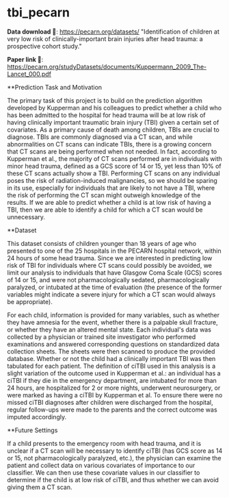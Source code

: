# tbi_pecarn

**Data download 🔗**: https://pecarn.org/datasets/ "Identification of children at very low risk of clinically-important brain injuries after head trauma: a prospective cohort study."

**Paper link 📄**: https://pecarn.org/studyDatasets/documents/Kuppermann_2009_The-Lancet_000.pdf

**Prediction Task and Motivation

The primary task of this project is to build on the prediction algorithm developed by Kupperman and his colleagues to predict whether a child who has been
admitted to the hospital for head trauma will be at low risk of having clinically important traumatic brain injury (TBI) given a certain set of covariates. 
As a primary cause of death among children, TBIs are crucial to diagnose. TBIs are commonly diagnosed via a CT scan, and while abnormalities on CT scans
can indicate TBIs, there is a growing concern that CT scans are being performed when not needed. In fact, according to Kupperman et al., the majority of CT scans 
performed are in individuals with minor head trauma, defined as a GCS score of 14 or 15, yet less than 10% of these CT scans actually show a TBI. Performing
CT scans on any individual poses the risk of radiation-induced malignancies, so we should be sparing in its use, especially for individuals that are likely to not have a TBI, where the risk of performing the CT scan might outweigh knowledge of the results. If we are able to predict whether a child is at low risk of having
a TBI, then we are able to identify a child for which a CT scan would be unnecessary.

**Dataset

This dataset consists of children younger than 18 years of age who presented to one of the 25 hospitals in the PECARN hospital network, within 24 hours of some
head trauma. Since we are interested in predicting low risk of TBI for individuals where CT scans could possibly be avoided, we limit our analysis to individuals that have Glasgow Coma Scale (GCS) scores of 14 or 15, and were not pharmacologically sedated, pharmacologically paralyzed, or intubated at the time
of evaluation (the presence of the former variables might indicate a severe injury for which a CT scan would always be appropriate). 

For each child, information is provided for many variables, such as whether they have amnesia for the event, whether there is a palpable skull fracture, or
whether they have an altered mental state. Each individual's data was collected by a physician or trained site investigator who performed examinations
and answered corresponding questions on standardized data collection sheets. The sheets were then scanned to produce the provided database. Whether or not the
child had a clinically important TBI was then tabulated for each patient. The definition of ciTBI used in this analysis is a slight variation of the outcome 
used in Kupperman et al.: an individual has a ciTBI if they die in the emergency department, are intubated for more than 24 hours, are hospitalized for 2 or
more nights, underwent neurosurgery, or were marked as having a ciTBI by Kupperman et al. To ensure there were no missed ciTBI diagnoses after children were
discharged from the hospital, regular follow-ups were made to the parents and the correct outcome was imputed accordingly.

**Future Settings

If a child presents to the emergency room with head trauma, and it is
unclear if a CT scan will be necessary to identify ciTBI (has GCS score as 14 or 15, not pharmacologically paralyzed, etc.), 
the physician can examine the patient and collect data on various covariates of importance to our classifier. We can then 
use these covariate values in our classifier to determine if the child is at low risk of ciTBI, and thus whether we can avoid
giving them a CT scan.




